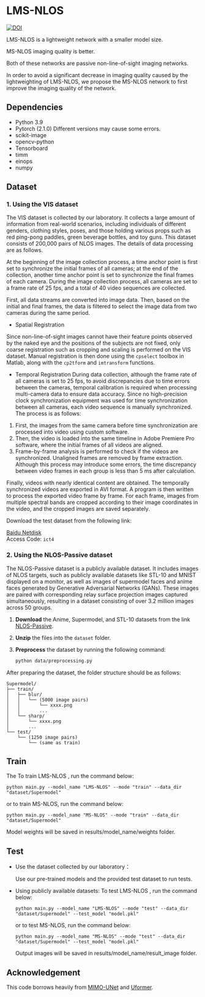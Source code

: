 # LMS-NLOS 
[![DOI](https://zenodo.org/badge/900532641.svg)](https://doi.org/10.5281/zenodo.14323202)

LMS-NLOS is a lightweight network with a smaller model size.

MS-NLOS imaging quality is better.

Both of these networks are passive non-line-of-sight imaging networks.

In order to avoid a significant decrease in imaging quality caused by the lightweighting of LMS-NLOS, we propose the MS-NLOS network to first improve the imaging quality of the network. 

## Dependencies
* Python 3.9
* Pytorch (2.1.0)
  Different versions may cause some errors.
* scikit-image
* opencv-python
* Tensorboard
* timm
* einops
* numpy

## Dataset

### 1. Using the VIS dataset

The VIS dataset is collected by our laboratory. It collects a large amount of information from real-world scenarios, including individuals of different genders, clothing styles, poses, and those holding various props such as red ping-pong paddles, green beverage bottles, and toy guns. This dataset consists of 200,000 pairs of NLOS images. The details of data processing are as follows.

At the beginning of the image collection process, a time anchor point is first set to synchronize the initial frames of all cameras; at the end of the collection, another time anchor point is set to synchronize the final frames of each camera. During the image collection process, all cameras are set to a frame rate of 25 fps, and a total of 40 video sequences are collected.

First, all data streams are converted into image data. Then, based on the initial and final frames, the data is filtered to select the image data from two cameras during the same period.

* Spatial Registration

Since non-line-of-sight images cannot have their feature points observed by the naked eye and the positions of the subjects are not fixed, only coarse registration such as cropping and scaling is performed on the VIS dataset. Manual registration is then done using the `cpselect` toolbox in Matlab, along with the `cp2tform` and `imtransform` functions.

* Temporal Registration
During data collection, although the frame rate of all cameras is set to 25 fps, to avoid discrepancies due to time errors between the cameras, temporal calibration is required when processing multi-camera data to ensure data accuracy. Since no high-precision clock synchronization equipment was used for time synchronization between all cameras, each video sequence is manually synchronized. The process is as follows:

1. First, the images from the same camera before time synchronization are processed into video using custom software.
2. Then, the video is loaded into the same timeline in Adobe Premiere Pro software, where the initial frames of all videos are aligned.
3. Frame-by-frame analysis is performed to check if the videos are synchronized. Unaligned frames are removed by frame extraction. Although this process may introduce some errors, the time discrepancy between video frames in each group is less than 5 ms after calculation.

Finally, videos with nearly identical content are obtained. The temporally synchronized videos are exported in AVI format. A program is then written to process the exported video frame by frame. For each frame, images from multiple spectral bands are cropped according to their image coordinates in the video, and the cropped images are saved separately.

Download the test dataset from the following link:

[Baidu Netdisk](https://pan.baidu.com/s/1FBUWzIGTdz736tfLNPWYfg)     
Access Code: `ict4`

### 2. Using the NLOS-Passive dataset

The NLOS-Passive dataset is a publicly available dataset. It includes images of NLOS targets, such as publicly available datasets like STL-10 and MNIST displayed on a monitor, as well as images of supermodel faces and anime faces generated by Generative Adversarial Networks (GANs). These images are paired with corresponding relay surface projection images captured simultaneously, resulting in a dataset consisting of over 3.2 million images across 50 groups.

1. **Download** the Anime, Supermodel, and STL-10 datasets from the link [NLOS-Passive](https://pan.baidu.com/s/19Q48BWm1aJQhIt6BF9z-uQ).
2. **Unzip** the files into the `dataset` folder.
3. **Preprocess** the dataset by running the following command:

   ```bash
   python data/preprocessing.py
   
After preparing the dataset, the folder structure should be as follows:
```
Supermodel/
├── train/
│   ├── blur/
│   │   └── (5000 image pairs)
│   │       └── xxxx.png
│   │       ...
│   └── sharp/
│       └── xxxx.png
│       ...
└── test/
    └── (1250 image pairs)
        └── (same as train)
```
## Train
The 
To train LMS-NLOS , run the command below:

```
python main.py --model_name "LMS-NLOS" --mode "train" --data_dir "dataset/Supermodel"
```

or to train MS-NLOS, run the command below:

```
python main.py --model_name "MS-NLOS" --mode "train" --data_dir "dataset/Supermodel"
```

Model weights will be saved in  results/model_name/weights folder.

## Test

* Use the dataset collected by our laboratory： 

  Use our pre-trained models and the provided test dataset to run tests.

* Using publicly available datasets:
  To test LMS-NLOS , run the command below:

  ```
  python main.py --model_name "LMS-NLOS" --mode "test" --data_dir "dataset/Supermodel" --test_model "model.pkl"
  ```

  or to test MS-NLOS, run the command below:

  ```
  python main.py --model_name "MS-NLOS" --mode "test" --data_dir "dataset/Supermodel" --test_model "model.pkl"
  ```
  
  Output images will be saved in  results/model_name/result_image folder.

## Acknowledgement

This code borrows heavily from [MIMO-UNet](https://github.com/chosj95/MIMO-UNet) and [Uformer](https://github.com/ZhendongWang6/Uformer).
